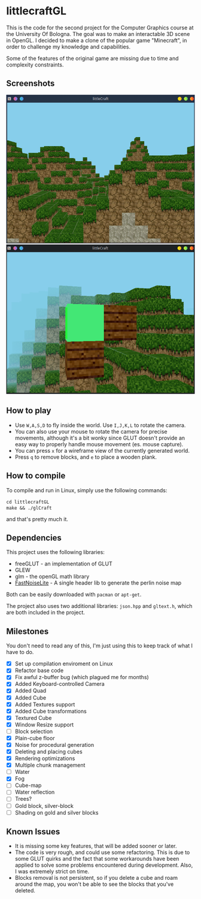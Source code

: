 # littlecraftGL

This is the code for the second project for the Computer Graphics course at the University Of Bologna. The goal was to make an interactable 3D scene in OpenGL.
I decided to make a clone of the popular game "Minecraft", in order to challenge my knowledge and capabilities.

Some of the features of the original game are missing due to time and complexity constraints.

## Screenshots

![](res/old_screenshot.png)
![](res/screenshot.png)

## How to play

- Use `W,A,S,D` to fly inside the world. Use `I,J,K,L` to rotate the camera.
- You can also use your mouse to rotate the camera for precise movements, although it's a bit wonky since GLUT doesn't provide an easy way to properly handle mouse movement (es. mouse capture).
- You can press `x` for a wireframe view of the currently generated world. 
- Press `q` to remove blocks, and `e` to place a wooden plank. 

## How to compile

To compile and run in Linux, simply use the following commands:

```
cd littlecraftGL
make && ./glCraft
```

and that's pretty much it.


## Dependencies

This project uses the following libraries:

- freeGLUT - an implementation of GLUT</li>
- GLEW</li>
- glm - the openGL math library</li>
- [FastNoiseLite](https://github.com/Auburn/FastNoiseLite) - A single header lib to generate the perlin noise map

Both can be easily downloaded with `pacman` or `apt-get`.

The project also uses two additional libraries: `json.hpp` and `gltext.h`, which are both included in the project. 


## Milestones

You don't need to read any of this, I'm just using this to keep track of what I have to do.

- [x] Set up compilation enviroment on Linux
- [x] Refactor base code
- [x] Fix awful z-buffer bug (which plagued me for months)
- [x] Added Keyboard-controlled Camera
- [x] Added Quad 
- [x] Added Cube
- [x] Added Textures support
- [x] Added Cube transformations
- [x] Textured Cube
- [x] Window Resize support
- [ ] Block selection
- [x] Plain-cube floor
- [x] Noise for procedural generation
- [x] Deleting and placing cubes
- [x] Rendering optimizations
- [x] Multiple chunk management
- [ ] Water
- [x] Fog
- [ ] Cube-map
- [ ] Water reflection
- [ ] Trees?
- [ ] Gold block, silver-block 
- [ ] Shading on gold and silver blocks

## Known Issues

 - It is missing some key features, that will be added sooner or later. 
 - The code is very rough, and could use some refactoring. This is due to some GLUT quirks and the fact that some workarounds have been applied to solve some problems encountered during development. Also, I was extremely strict on time. 
 - Blocks removal is not persistent, so if you delete a cube and roam around the map, you won't be able to see the blocks that you've deleted. 
